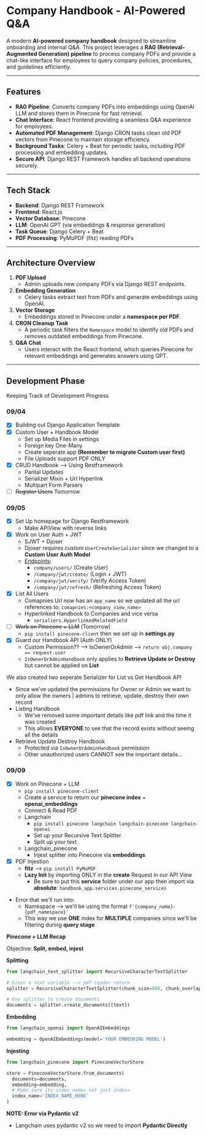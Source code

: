 # Company Handbook - AI-Powered Q&A

A modern **AI-powered company handbook** designed to streamline onboarding and internal Q&A. This project leverages a **RAG (Retrieval-Augmented Generation) pipeline** to process company PDFs and provide a chat-like interface for employees to query company policies, procedures, and guidelines efficiently.

---

## Features

- **RAG Pipeline**: Converts company PDFs into embeddings using OpenAI LLM and stores them in Pinecone for fast retrieval.
- **Chat Interface**: React frontend providing a seamless Q&A experience for employees.
- **Automated PDF Management**: Django CRON tasks clean old PDF vectors from Pinecone to maintain storage efficiency.
- **Background Tasks**: Celery + Beat for periodic tasks, including PDF processing and embedding updates.
- **Secure API**: Django REST Framework handles all backend operations securely.

---

## Tech Stack

- **Backend**: Django REST Framework  
- **Frontend**: React.js  
- **Vector Database**: Pinecone  
- **LLM**: OpenAI GPT (via embeddings & response generation)  
- **Task Queue**: Django Celery + Beat  
- **PDF Processing**: PyMuPDF (fitz) reading PDFs 

---

## Architecture Overview

1. **PDF Upload**  
   - Admin uploads new company PDFs via Django REST endpoints.  
2. **Embedding Generation**  
   - Celery tasks extract text from PDFs and generate embeddings using OpenAI.  
3. **Vector Storage**  
   - Embeddings stored in Pinecone under a **namespace per PDF**.  
4. **CRON Cleanup Task**  
   - A periodic task filters the `Namespace` model to identify old PDFs and removes outdated embeddings from Pinecone.  
5. **Q&A Chat**  
   - Users interact with the React frontend, which queries Pinecone for relevant embeddings and generates answers using GPT.  

---

## Development Phase 

Keeping Track of Development Progress

### 09/04

- [x] Building out Django Application Template 
- [x] Custom User + Handbook Model 
  - Set up Media Files in settings
  - Foreign key One-Many 
  - Create seperate app **(Remember to migrate Custom user first)**
  - File Uploads support PDF ONLY
- [x] CRUD Handbook --> Using Restframework 
  - Parital Updates 
  - Serializer Mixin + Url Hyperlink 
  - Multipart Form Parsers
- [ ] ~~Register Users~~ Tomorrow 

### 09/05

- [x] Set Up homepage for Django Restframework 
  - Make APiView with reverse links  
- [x] Work on User Auth + JWT 
  - SJWT + Djoser
  - Djoser requires custom `UserCreateSerializer` since we changed to a **Custom User Auth Model**
  - [Endpoints](https://djoser.readthedocs.io/en/latest/jwt_endpoints.html):
    - `company/users/` (Create User)
    - `/company/jwt/create/` (Login + JWT)
    - `/company/jwt/verify/` (Verify Access Token)
    - `/company/jwt/refresh/` (Refreshing Access Token)
- [x] List All Users
  - Comapnies Url now has an `app_name` so we updated all the url references to: `comapnies:<company_view_name>`
  - Hyperlinked Handbook to Companies and vice versa 
    - `serialiers.HyperlinkedRelatedField` 
- [ ] ~~Work on Pinecone + LLM~~ (Tomorrow) 
  - `pip install pinecone-client` then we set up in **settings.py**
- [x] Guard our Handbook API (Auth ONLY)
  - Custom Permission?? --> IsOwnerOrAdmin --> `return obj.company == request.user`
  - `IsOwnerOrAdminHandbook` only applies to **Retrieve Update or Destroy** but cannot be applied on **List**

We also created two seperate Serializer for List vs Get Handbook API 
- Since we've updated the permissions for Owner or Admin we want to only allow the owners | admins to retrieve, update, destroy their own record 
- Listing Handbook
  - We've removed some important details like pdf link and the time it was created 
  - This allows **EVERYONE** to see that the record exists without seeing all the details 
- Retrieve Update Destroy Handbook 
  - Protected via `IsOwnerOrAdminHandbook` permission 
  - Other unauthorized users CANNOT see the important details...

### 09/09
- [x] Work on Pinecone + LLM
  - `pip install pinecone-client`
  - Create a service to return our **pinecone index** + **openai_embeddings**
  - Connect & Read PDF
  - Langchain
    - `pip install pinecone langchain langchain-pinecone langchain-openai`
    - Set up your Recursive Text Splitter 
    - Split up your text 
  - Langchain_pinecone 
    - Injest splitter into Pinecone via **embeddings**
- [x] PDF Injestion
  - **fitz** --> `pip install PyMuPDF`
  - **Lazy Init** by importing ONLY in the **create** Request in our API View 
    - Be sure to put this **service** folder under our app then import via **absolute**: `handbook_app.services.pinecone_services`
- Error that we'll run into:
  - Namespace --> we'll be using the format `f'{company_name}-{pdf_namespace}'` 
  - This way we use **ONE** index for **MULTIPLE** companies since we'll be filtering during **query stage**

**Pinecone + LLM Recap**

Objective: **Split, embed, injest**

**Splitting**

```py
from langchain_text_splitter import RecursiveCharacterTextSplitter

# Given a text variable --> pdf reader return
splitter = RecursiveCharacterTextSplitter(chunk_size=800, chunk_overlap=100)

# Use splitter to create documents 
documents = splitter.create_documents([text])
```

**Embedding**

```py
from langchain_openai import OpenAIEmbeddings

embedding = OpenAIEmbeddings(model='YOUR EMBEDDING MODEL')
```

**Injesting**

```py
from langchain_pinecone import PineconeVectorStore

store = PineconeVectorStore.from_documents(
  documents=documents,
  embedding=embedding,
  # Make sure its index_name= not just index=
  index_name='INDEX_NAME_HERE'
)
```

**NOTE: Error via Pydantic v2**
- Langchain uses pydantic v2 so we need to import **Pydantic Directly**